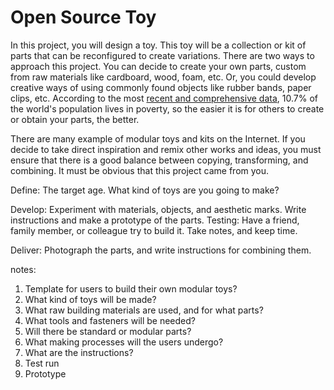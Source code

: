 # Open Source Toy

In this project, you will design a toy. This toy will be a collection or kit of parts that can be reconfigured to create variations. There are two ways to approach this project. You can decide to create your own parts, custom from raw materials like cardboard, wood, foam, etc. Or, you could develop creative ways of using commonly found objects like rubber bands, paper clips, etc. According to the most [recent and comprehensive data](http://www.worldbank.org/en/publication/poverty-and-shared-prosperity), 10.7% of the world's population lives in poverty, so the easier it is for others to create or obtain your parts, the better. 

There are many example of modular toys and kits on the Internet. If you decide to take direct inspiration and remix other works and ideas, you must ensure that there is a good balance between copying, transforming, and combining. It must be obvious that this project came from you.



Define:
The target age.
What kind of toys are you going to make?

Develop:
Experiment with materials, objects, and aesthetic marks.
Write instructions and make a prototype of the parts.
Testing: Have a friend, family member, or colleague try to build it. Take notes, and keep time.

Deliver:
Photograph the parts, and write instructions for combining them. 


notes:
1. Template for users to build their own modular toys?
2. What kind of toys will be made?
3. What raw building materials are used, and for what parts?
4. What tools and fasteners will be needed?
5. Will there be standard or modular parts?
4. What making processes will the users undergo?
3. What are the instructions? 
4. Test run
5. Prototype